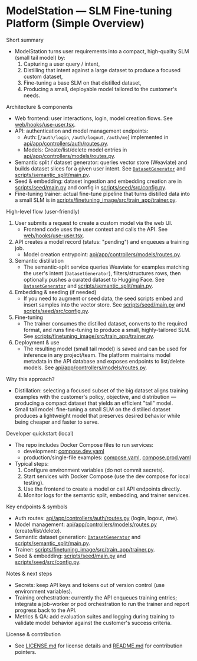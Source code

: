 # ModelStation — SLM Fine-tuning Platform (Simple Overview)

Short summary
- ModelStation turns user requirements into a compact, high-quality SLM (small tail model) by:
  1. Capturing a user query / intent,
  2. Distilling that intent against a large dataset to produce a focused custom dataset,
  3. Fine-tuning a base SLM on that distilled dataset,
  4. Producing a small, deployable model tailored to the customer's needs.

Architecture & components
- Web frontend: user interactions, login, model creation flows. See [web/hooks/use-user.tsx](web/hooks/use-user.tsx).
- API: authentication and model management endpoints:
  - Auth: [`/auth/login`, `/auth/logout`, `/auth/me`] implemented in [api/app/controllers/auth/routes.py](api/app/controllers/auth/routes.py).
  - Models: Create/list/delete model entries in [api/app/controllers/models/routes.py](api/app/controllers/models/routes.py).
- Semantic split / dataset generator: queries vector store (Weaviate) and builds dataset slices for a given user intent. See [`DatasetGenerator`](scripts/semantic_split/app/dataset_generator.py) and [scripts/semantic_split/main.py](scripts/semantic_split/main.py).
- Seed & embedding: dataset ingestion and embedding creation are in [scripts/seed/main.py](scripts/seed/main.py) and config in [scripts/seed/src/config.py](scripts/seed/src/config.py).
- Fine-tuning trainer: actual fine-tune pipeline that turns distilled data into a small SLM is in [scripts/finetuning_image/src/train_app/trainer.py](scripts/finetuning_image/src/train_app/trainer.py).

High-level flow (user-friendly)
1. User submits a request to create a custom model via the web UI.
   - Frontend code uses the user context and calls the API. See [web/hooks/use-user.tsx](web/hooks/use-user.tsx).
2. API creates a model record (status: "pending") and enqueues a training job.
   - Model creation entrypoint: [api/app/controllers/models/routes.py](api/app/controllers/models/routes.py).
3. Semantic distillation
   - The semantic-split service queries Weaviate for examples matching the user's intent (`DatasetGenerator`), filters/structures rows, then optionally pushes a curated dataset to Hugging Face. See [`DatasetGenerator`](scripts/semantic_split/app/dataset_generator.py) and [scripts/semantic_split/main.py](scripts/semantic_split/main.py).
4. Embedding & seeding (if needed)
   - If you need to augment or seed data, the seed scripts embed and insert samples into the vector store. See [scripts/seed/main.py](scripts/seed/main.py) and [scripts/seed/src/config.py](scripts/seed/src/config.py).
5. Fine-tuning
   - The trainer consumes the distilled dataset, converts to the required format, and runs fine-tuning to produce a small, highly-tailored SLM. See [scripts/finetuning_image/src/train_app/trainer.py](scripts/finetuning_image/src/train_app/trainer.py).
6. Deployment & use
   - The resulting model (small tail model) is saved and can be used for inference in any project/team. The platform maintains model metadata in the API database and exposes endpoints to list/delete models. See [api/app/controllers/models/routes.py](api/app/controllers/models/routes.py).

Why this approach?
- Distillation: selecting a focused subset of the big dataset aligns training examples with the customer's policy, objective, and distribution — producing a compact dataset that yields an efficient "tail" model.
- Small tail model: fine-tuning a small SLM on the distilled dataset produces a lightweight model that preserves desired behavior while being cheaper and faster to serve.

Developer quickstart (local)
- The repo includes Docker Compose files to run services:
  - development: [compose.dev.yaml](compose.dev.yaml)
  - production/single-file examples: [compose.yaml](compose.yaml), [compose.prod.yaml](compose.prod.yaml)
- Typical steps:
  1. Configure environment variables (do not commit secrets).
  2. Start services with Docker Compose (use the dev compose for local testing).
  3. Use the frontend to create a model or call API endpoints directly.
  4. Monitor logs for the semantic split, embedding, and trainer services.

Key endpoints & symbols
- Auth routes: [api/app/controllers/auth/routes.py](api/app/controllers/auth/routes.py) (login, logout, /me).
- Model management: [api/app/controllers/models/routes.py](api/app/controllers/models/routes.py) (create/list/delete).
- Semantic dataset generation: [`DatasetGenerator`](scripts/semantic_split/app/dataset_generator.py) and [scripts/semantic_split/main.py](scripts/semantic_split/main.py).
- Trainer: [scripts/finetuning_image/src/train_app/trainer.py](scripts/finetuning_image/src/train_app/trainer.py).
- Seed & embedding: [scripts/seed/main.py](scripts/seed/main.py) and [scripts/seed/src/config.py](scripts/seed/src/config.py).

Notes & next steps
- Secrets: keep API keys and tokens out of version control (use environment variables).
- Training orchestration: currently the API enqueues training entries; integrate a job-worker or pod orchestration to run the trainer and report progress back to the API.
- Metrics & QA: add evaluation suites and logging during training to validate model behavior against the customer's success criteria.

License & contribution
- See [LICENSE.md](LICENSE.md) for license details and [README.md](README.md) for contribution pointers.
